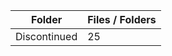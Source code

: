 | Folder       |   Files / Folders |
|--------------|-------------------|
| Discontinued |                25 |